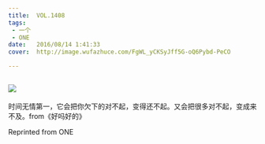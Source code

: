 ```yaml
---
title:	VOL.1408
tags:
 - 一个
 - ONE
date:	2016/08/14 1:41:33
cover:	http://image.wufazhuce.com/FgWL_yCKSyJff5G-oQ6Pybd-PeCO

---
```

![](http://image.wufazhuce.com/FgWL_yCKSyJff5G-oQ6Pybd-PeCO)
---

时间无情第一，它会把你欠下的对不起，变得还不起。又会把很多对不起，变成来不及。from《好吗好的》
 
Reprinted from ONE
